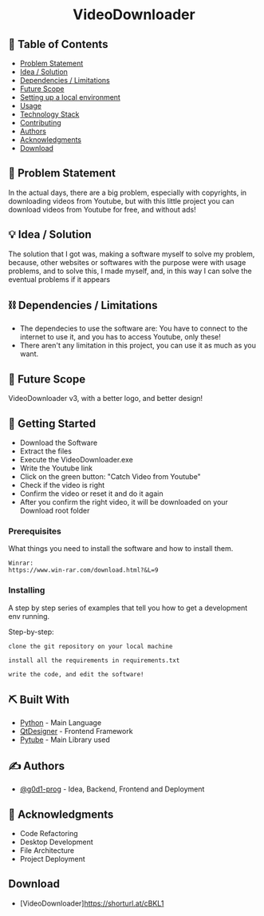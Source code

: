 <h1 align="center">VideoDownloader</h1>


## 📝 Table of Contents

- [Problem Statement](#problem_statement)
- [Idea / Solution](#idea)
- [Dependencies / Limitations](#limitations)
- [Future Scope](#future_scope)
- [Setting up a local environment](#getting_started)
- [Usage](#usage)
- [Technology Stack](#tech_stack)
- [Contributing](../CONTRIBUTING.md)
- [Authors](#authors)
- [Acknowledgments](#acknowledgments)
- [Download](#download)

## 🧐 Problem Statement <a name = "problem_statement"></a>

In the actual days, there are a big problem, especially with copyrights, in downloading videos from Youtube, but with this little project you can download videos from Youtube for free, and without ads!

## 💡 Idea / Solution <a name = "idea"></a>

The solution that I got was, making a software myself to solve my problem, because, other websites or softwares with the 
purpose were with usage problems, and to solve this, I made myself, and, in this way I can solve the eventual problems if it appears

## ⛓️ Dependencies / Limitations <a name = "limitations"></a>

- The dependecies to use the software are: You have to connect to the internet to use it, and you has to access Youtube, only these!
- There aren't any limitation in this project, you can use it as much as you want.

## 🚀 Future Scope <a name = "future_scope"></a>

VideoDownloader v3, with a better logo, and better design!

## 🏁 Getting Started <a name = "getting_started"></a>

- Download the Software
- Extract the files
- Execute the VideoDownloader.exe
- Write the Youtube link
- Click on the green button: "Catch Video from Youtube"
- Check if the video is right
- Confirm the video or reset it and do it again
- After you confirm the right video, it will be downloaded on your Download root folder

### Prerequisites

What things you need to install the software and how to install them.

```
Winrar:
https://www.win-rar.com/download.html?&L=9
```

### Installing

A step by step series of examples that tell you how to get a development env running.

Step-by-step:

```
clone the git repository on your local machine
```

```
install all the requirements in requirements.txt
```

```
write the code, and edit the software!
```

## ⛏️ Built With <a name = "tech_stack"></a>

- [Python](https://www.python.org/) - Main Language
- [QtDesigner](https://build-system.fman.io/) - Frontend Framework
- [Pytube](https://pytube.io/en/latest/) - Main Library used

## ✍️ Authors <a name = "authors"></a>

- [@g0d1-prog](https://github.com/g0d1-prog/) - Idea, Backend, Frontend and Deployment

## 🎉 Acknowledgments <a name = "acknowledgments"></a>

- Code Refactoring
- Desktop Development
- File Architecture
- Project Deployment

## Download <a name = "download"></a>
- [VideoDownloader]https://shorturl.at/cBKL1  

